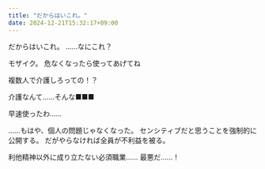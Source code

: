 ```yaml
---
title: "だからはいこれ。"
date: 2024-12-21T15:32:17+09:00
---
```

だからはいこれ。
……なにこれ？

モザイク。
危なくなったら使ってあげてね

複数人で介護しろっての！？

介護なんて……そんな■■■

早速使ったわ……


……もはや、個人の問題じゃなくなった。
センシティブだと思うことを強制的に公開する。
だがやらなければ全員が不利益を被る。

利他精神以外に成り立たない必須職業……
最悪だ……！
